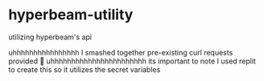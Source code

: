 # hyperbeam-utility
utilizing hyperbeam's api

uhhhhhhhhhhhhhhhh I smashed together pre-existing curl requests provided 🤷
uhhhhhhhhhhhhhhhhhhhhhhh its important to note I used replit to create this so it utilizes the secret variables
